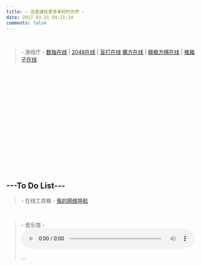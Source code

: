 ```yaml
---
title: — 这里通往更多美好的世界 —
date: 2017-03-31 04:21:24
comments: false
---
```


<br>

<blockquote class="blockquote-center">- 游戏厅 -
  <a href="http://51world.win/sudoku/index.html" class="myButton-game"><i class="fa fa-sort-numeric-asc" aria-hidden="true"></i> 数独在线</a> | <a href="http://51world.win/2048/index.html" class="myButton-game"><i class="fa fa-sort-amount-asc" aria-hidden="true"></i> 2048在线</a> | <a href="http://51world.win/ztype/index.html" class="myButton-game"><i class="fa fa-gamepad" aria-hidden="true"></i> 盲打在线</a>
  <a href="http://51world.win/rubik/index.html" class="myButton-game"><i class="fa fa-american-sign-language-interpreting" aria-hidden="true"></i> 魔方在线</a> | <a href="http://51world.win/ganjifangqi/index.html" class="myButton-game"><i class="fa fa-trophy" aria-hidden="true"></i> 赣极方棋在线</a> | <a href="http://51world.win/sokoban/index.html" class="myButton-game"><i class="fa fa-arrows" aria-hidden="true"></i> 推箱子在线</a>

</blockquote>

<div id="level">
  <div id="content">
    <div id="gears">
      <div id="gears-static"></div>
      <div id="gear-system-1">
        <div class="shadow" id="shadow15"></div>
        <div id="gear15"></div>
        <div class="shadow" id="shadow14"></div>
        <div id="gear14"></div>
        <div class="shadow" id="shadow13"></div>
        <div id="gear13"></div>
      </div>
      <div id="gear-system-2">
        <div class="shadow" id="shadow10"></div>
        <div id="gear10"></div>
        <div class="shadow" id="shadow3"></div>
        <div id="gear3"></div>
      </div>
      <div id="gear-system-3">
        <div class="shadow" id="shadow9"></div>
        <div id="gear9"></div>
        <div class="shadow" id="shadow7"></div>
        <div id="gear7"></div>
      </div>
      <div id="gear-system-4">
        <div class="shadow" id="shadow6"></div>
        <div id="gear6"></div>
        <div id="gear4"></div>
      </div>
      <div id="gear-system-5">
        <div class="shadow" id="shadow12"></div>
        <div id="gear12"></div>
        <div class="shadow" id="shadow11"></div>
        <div id="gear11"></div>
        <div class="shadow" id="shadow8"></div>
        <div id="gear8"></div>
      </div>
      <div class="shadow" id="shadow1"></div>
      <div id="gear1"></div>
      <div id="gear-system-6">
        <div class="shadow" id="shadow5"></div>
        <div id="gear5"></div>
        <div id="gear2"></div>
      </div>
      <div class="shadow" id="shadowweight"></div>
      <div id="chain-circle"></div>
      <div id="chain"></div>
      <div id="weight"></div>
    </div>
  </div>
</div>

<br>
<br>
<br>
<br>
<br>
<br>
<br>
<br>
<br>
<br>
<br>
<br>
<br>
<br>
<br>
<br>

## ---To Do List---

<blockquote class="blockquote-center">- 在线工具箱 -
<a href="http://marks.51world.win/" class="myButton-game"><i class="fa fa-map-signs" aria-hidden="true"></i> 我的网络导航</a>
</blockquote>

<br>

<blockquote class="blockquote-center">- 音乐馆 -
<audio src="http://ogudt6aal.bkt.clouddn.com/music/Preston%20Reed%20-%20Tractor%20Pull.mp3" controls="controls"  style="width: 100%; display: block; margin-left: auto; margin-right: auto;">
Your browser does not support the audio element.
</audio>

...
</blockquote>
